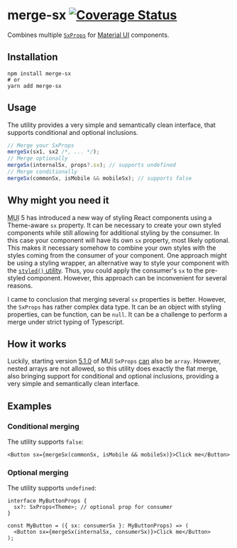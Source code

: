 # merge-sx [![Coverage Status](https://coveralls.io/repos/github/RobinTail/merge-sx/badge.svg?branch=master)](https://coveralls.io/github/RobinTail/merge-sx?branch=master)

Combines multiple [`SxProps`](https://mui.com/system/getting-started/the-sx-prop)
for [Material UI](https://mui.com/) components.

## Installation

```shell
npm install merge-sx
# or
yarn add merge-sx
```

## Usage

The utility provides a very simple and semantically clean interface, that supports conditional and optional inclusions.

```ts
// Merge your SxProps
mergeSx(sx1, sx2 /*, ... */);
// Merge optionally
mergeSx(internalSx, props?.sx); // supports undefined
// Merge conditionally
mergeSx(commonSx, isMobile && mobileSx); // supports false
```

## Why might you need it

<abbr title="Material UI">MUI</abbr> 5 has introduced a new way of styling React components using a Theme-aware
`sx` property. It can be necessary to create your own styled components while still allowing for additional styling
by the consumer. In this case your component will have its own `sx` property, most likely optional. This makes it
necessary somehow to combine your own styles with the styles coming from the consumer of your component. One approach
might be using a styling wrapper, an alternative way to style your component with the
[`styled()` utility](https://mui.com/system/styled/). Thus, you could apply the consumer's `sx` to the pre-styled
component. However, this approach can be inconvenient for several reasons.

I came to conclusion that merging several `sx` properties is better. However, the `SxProps` has rather complex data
type. It can be an object with styling properties, can be function, can be `null`. It can be a challenge to perform
a merge under strict typing of Typescript.

## How it works

Luckily, starting version [5.1.0](https://github.com/mui/material-ui/releases/tag/v5.1.0) of MUI `SxProps`
[can](https://github.com/mui/material-ui/blob/v5.1.0/packages/mui-system/src/styleFunctionSx/styleFunctionSx.d.ts#L60)
also be `array`. However, nested arrays are not allowed, so this utility does exactly the flat merge, also bringing
support for conditional and optional inclusions, providing a very simple and semantically clean interface.

## Examples

### Conditional merging

The utility supports `false`:

```tsx
<Button sx={mergeSx(commonSx, isMobile && mobileSx)}>Click me</Button>
```

### Optional merging

The utility supports `undefined`:

```tsx
interface MyButtonProps {
  sx?: SxProps<Theme>; // optional prop for consumer
}

const MyButton = ({ sx: consumerSx }: MyButtonProps) => (
  <Button sx={mergeSx(internalSx, consumerSx)}>Click me</Button>
);
```
